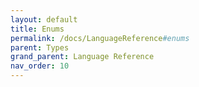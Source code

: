 ```yaml
---
layout: default
title: Enums
permalink: /docs/LanguageReference#enums
parent: Types
grand_parent: Language Reference
nav_order: 10
---
```

